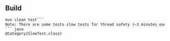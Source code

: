 ## Build
``` bash
mvn clean test```
Note: There are some tests slow tests for thread safety (~3 minutes each on my machine). They are all tagged with:
``` java
@Category(SlowTest.class)
```
